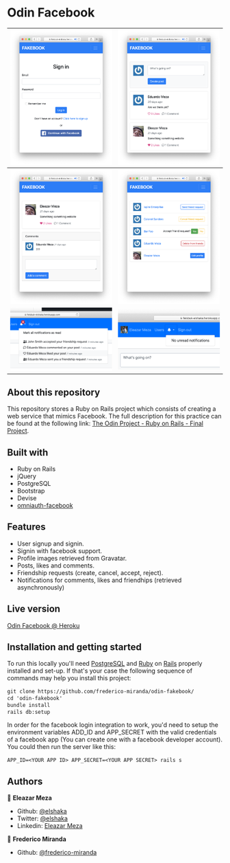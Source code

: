 # Odin Facebook

| ![screenshot #001](screenshot-001.png)  | ![screenshot #002](screenshot-002.png)
| ------------- | ------------- |
| ![screenshot #003](screenshot-003.png)  | ![screenshot #003](screenshot-004.png)  |
| ![screenshot #005](screenshot-005.png)  | ![screenshot #005](screenshot-006.png)  |

## About this repository

This repository stores a Ruby on Rails project which consists of creating a web service that mimics Facebook. The full description for this practice can be found at the following link: [The Odin Project - Ruby on Rails - Final Project](https://www.theodinproject.com/courses/ruby-on-rails/lessons/final-project).

## Built with

- Ruby on Rails
- jQuery
- PostgreSQL
- Bootstrap
- Devise
- [omniauth-facebook](https://github.com/simi/omniauth-facebook)

## Features

- User signup and signin.
- Signin with facebook support.
- Profile images retrieved from Gravatar.
- Posts, likes and comments.
- Friendship requests (create, cancel, accept, reject).
- Notifications for comments, likes and friendhips (retrieved asynchronously)

## Live version

[Odin Facebook @ Heroku](https://feisbuk-elshaka.herokuapp.com)

## Installation and getting started

To run this locally you'll need [PostgreSQL](https://www.postgresql.org/) and [Ruby](ruby-lang.org) on [Rails](rubyonrails.org) properly installed and set-up. If that's your case the following sequence of commands may help you install this project:

```
git clone https://github.com/frederico-miranda/odin-fakebook/
cd 'odin-fakebook'
bundle install
rails db:setup
```

In order for the facebook login integration to work, you'd need to setup the environment variables ADD_ID and APP_SECRET with the valid credentials of a facebook app (You can create one with a facebook developer account). You could then run the server like this:

```
APP_ID=<YOUR APP ID> APP_SECRET=<YOUR APP SECRET> rails s
```

## Authors

👤 **Eleazar Meza**

- Github: [@elshaka](https://github.com/elshaka)
- Twitter: [@elshaka](https://twitter.com/elshaka)
- Linkedin: [Eleazar Meza](https://www.linkedin.com/in/elshaka/)

👤 **Frederico Miranda**

- Github: [@frederico-miranda](https://github.com/frederico-miranda/)
